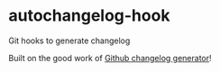 # autochangelog-hook
Git hooks to generate changelog

Built on the good work of [Github changelog generator](https://github.com/github-changelog-generator/github-changelog-generator)!
